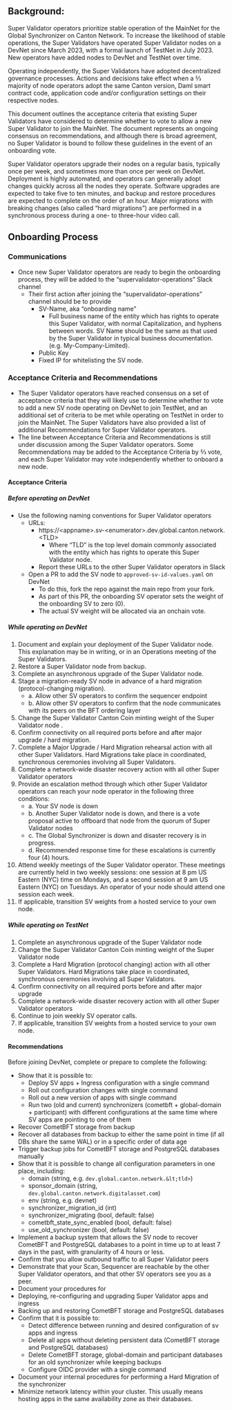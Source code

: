 ## Background: 

Super Validator operators prioritize stable operation of the MainNet for the Global Synchronizer on Canton Network. To increase the likelihood of stable operations, the Super Validators have operated Super Validator nodes on a DevNet since March 2023, with a formal launch of TestNet in July 2023. New operators have added nodes to DevNet and TestNet over time. 

Operating independently, the Super Validators have adopted decentralized governance processes. Actions and decisions take effect when a ⅔ majority of node operators adopt the same Canton version, Daml smart contract code, application code and/or configuration settings on their respective nodes. 

This document outlines the acceptance criteria that existing Super Validators have considered to determine whether to vote to allow a new Super Validator to join the MainNet. The document represents an ongoing consensus on recommendations, and although there is broad agreement, no Super Validator is bound to follow these guidelines in the event of an onboarding vote. 

Super Validator operators upgrade their nodes on a regular basis, typically once per week, and sometimes more than once per week on DevNet. Deployment is highly automated, and operators can generally adopt changes quickly across all the nodes they operate. Software upgrades are expected to take five to ten minutes, and backup and restore procedures are expected to complete on the order of an hour.  Major migrations with breaking changes (also called “hard migrations”) are performed in a synchronous process during a one- to three-hour video call.  


## Onboarding Process

### Communications 

* Once new Super Validator operators are ready to begin the onboarding process, they will be added to the “supervalidator-operations” Slack channel
    * Their first action after joining the “supervalidator-operations” channel should be to provide
        * SV-Name, aka “onboarding name”
            * Full business name of the entity which has rights to operate this Super Validator, with normal Capitalization, and hyphens between words. SV Name should be the same as that used by the Super Validator in typical business documentation. (e.g. My-Company-Limited).
        * Public Key
        * Fixed IP for whitelisting the SV node.  


### Acceptance Criteria and Recommendations

* The Super Validator operators have reached consensus on a set of acceptance criteria that they will likely use to determine whether to vote to add a new SV node operating on DevNet to join TestNet, and an additional set of criteria to be met while operating on TestNet in order to join the MainNet. The Super Validators have also provided a list of additional Recommendations for Super Validator operators. 
* The line between Acceptance Criteria and Recommendations is still under discussion among the Super Validator operators. Some Recommendations may be added to the Acceptance Criteria by ⅔ vote, and each Super Validator may vote independently whether to onboard a new node. 

#### Acceptance Criteria

##### Before operating on DevNet

* Use the following naming conventions for Super Validator operators
    * URLs: 
        * https://&lt;appname>.sv-&lt;enumerator>.dev.global.canton.network.&lt;TLD>
            * Where “TLD” is the top level domain commonly associated with the entity which has rights to operate this Super Validator node. 
        * Report these URLs to the other Super Validator operators in Slack
    * Open a PR to add the SV node to `approved-sv-id-values.yaml` on DevNet
        * To do this, fork the repo against the main repo from your fork.
        * As part of this PR, the onboarding SV operator sets the weight of the onboarding SV to zero (0). 
        * The actual SV weight will be allocated via an onchain vote. 

##### While operating on DevNet

1. Document and explain your deployment of the Super Validator node. This explanation may be in writing, or in an Operations meeting of the Super Validators.
2. Restore a Super Validator node from backup.
3. Complete an asynchronous upgrade of the Super Validator node.
4. Stage a migration-ready SV node in advance of a hard migration (protocol-changing migration).
    - a. Allow other SV operators to confirm the sequencer endpoint
    - b. Allow other SV operators to confirm that the node communicates with its peers on the BFT ordering layer
5. Change the Super Validator Canton Coin minting weight of the Super Validator node .
6. Confirm connectivity on all required ports before and after major upgrade / hard migration.
7. Complete a Major Upgrade / Hard Migration rehearsal action with all other Super Validators. Hard Migrations take place in coordinated, synchronous ceremonies involving all Super Validators. 
8. Complete a network-wide disaster recovery action with all other Super Validator operators
9. Provide an escalation method through which other Super Validator operators can reach your node operator in the following three conditions:
    - a. Your SV node is down
    - b. Another Super Validator node is down, and there is a vote proposal active to offboard that node from the quorum of Super Validator nodes
    - c. The Global Synchronizer is down and disaster recovery is in progress. 
    - d. Recommended response time for these escalations is currently four (4) hours. 
10. Attend weekly meetings of the Super Validator operator. These meetings are currently held in two weekly sessions: one session at 8 pm US Eastern (NYC) time on Mondays, and a second session at 9 am US Eastern (NYC) on Tuesdays. An operator of your node should attend one session each week.  
11. If applicable, transition SV weights from a hosted service to your own node. 

##### While operating on TestNet

1. Complete an asynchronous upgrade of the Super Validator node
2. Change the Super Validator Canton Coin minting weight of the Super Validator node 
3. Complete a Hard Migration (protocol changing) action with all other Super Validators. Hard Migrations take place in coordinated, synchronous ceremonies involving all Super Validators. 
4. Confirm connectivity on all required ports before and after major upgrade
5. Complete a network-wide disaster recovery action with all other Super Validator operators
6. Continue to join weekly SV operator calls. 
7. If applicable, transition SV weights from a hosted service to your own node.

#### Recommendations 

Before joining DevNet, complete or prepare to complete the following: 

* Show that it is possible to:
    * Deploy SV apps + Ingress configuration with a single command
    * Roll out configuration changes with single command
    * Roll out a new version of apps with single command
    * Run two (old and current) synchronizers (cometbft + global-domain + participant) with different configurations at the same time where SV apps are pointing to one of them
* Recover CometBFT storage from backup
* Recover all databases from backup to either the same point in time (if all DBs share the same WAL) or in a specific order of data age
* Trigger backup jobs for CometBFT storage and PostgreSQL databases  manually
* Show that it is possible to change all configuration parameters in one place, including:
    * domain (string, e.g. `dev.global.canton.network.&lt;tld>`)
    * sponsor_domain (string, `dev.global.canton.network.digitalasset.com`)
    * env (string, e.g. devnet)
    * synchronizer_migration_id (int)
    * synchronizer_migrating (bool, default: false)
    * cometbft_state_sync_enabled (bool, default: false)
    * use_old_synchronizer (bool, default: false)
* Implement a backup system that allows the SV node to recover CometBFT and PostgreSQL databases to a point in time up to at least 7 days in the past, with granularity of 4 hours or less. 
* Confirm that you allow outbound traffic to all Super Validator peers
* Demonstrate that your Scan, Sequencer are reachable by the other Super Validator operators, and that other SV operators see you as a peer. 
* Document your procedures for
* Deploying, re-configuring and upgrading Super Validator apps and ingress
* Backing up and restoring CometBFT storage and PostgreSQL databases
*  Confirm that it is possible to:
    * Detect difference between running and desired configuration of sv apps and ingress
    * Delete all apps without deleting persistent data (CometBFT storage and PostgreSQL databases)
    * Delete CometBFT storage, global-domain and participant databases for an old synchronizer while keeping backups
    * Configure OIDC provider with a single command
* Document your internal procedures for performing a Hard Migration of the synchronizer
* Minimize network latency within your cluster. This usually means hosting apps in the same availability zone as their databases. 